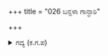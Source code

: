 +++
title = "026 ಬನ್ದಳಾ ಗಾನ್ಧಾರಿ"

+++

<details><summary>ಗದ್ಯ (ಕ.ಗ.ಪ) </summary>

26. ಸೊಸೆಯರನ್ನೆಲ್ಲ ಕರೆದುಕೊಂಡು ಗಾಂಧಾರಿಯು ಒಳಗೆ ಬಂದು, ಕೌರವನು ದರ್ಭೆಯ ಮೇಲೆ ಮಲಗಿರುವುದನ್ನು ಕಂಡು, ದುಃಖಿಸಿದಳು. ಶೋಕಾಗ್ನಿಯಲ್ಲಿ ಬೆಂದು, ಮಗನ ಹತ್ತಿರ ಕುಳಿತು 'ನಿನ್ನ ಹಾಸಿಗೆಯ ಪರಿ ಲೇಸಾಯ್ತು' ಎಂದಳು.
</details>
